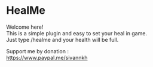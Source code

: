 # HealMe
Welcome here!</br >
This is a simple plugin and easy to set your heal in game.</br >
Just type /healme and your health will be full.

Support me by donation :</br >
https://www.paypal.me/sivannkh

